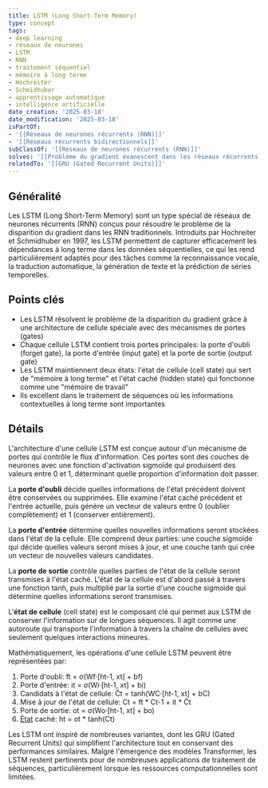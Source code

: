 ```yaml
---
title: LSTM (Long Short-Term Memory)
type: concept
tags:
- deep learning
- réseaux de neurones
- LSTM
- RNN
- traitement séquentiel
- mémoire à long terme
- Hochreiter
- Schmidhuber
- apprentissage automatique
- intelligence artificielle
date_creation: '2025-03-18'
date_modification: '2025-03-18'
isPartOf:
- '[[Réseaux de neurones récurrents (RNN)]]'
- '[[Réseaux récurrents bidirectionnels]]'
subClassOf: '[[Réseaux de neurones récurrents (RNN)]]'
solves: '[[Problème du gradient évanescent dans les réseaux récurrents]]'
relatedTo: '[[GRU (Gated Recurrent Units)]]'
---
```

## Généralité

Les LSTM (Long Short-Term Memory) sont un type spécial de réseaux de neurones récurrents (RNN) conçus pour résoudre le problème de la disparition du gradient dans les RNN traditionnels. Introduits par Hochreiter et Schmidhuber en 1997, les LSTM permettent de capturer efficacement les dépendances à long terme dans les données séquentielles, ce qui les rend particulièrement adaptés pour des tâches comme la reconnaissance vocale, la traduction automatique, la génération de texte et la prédiction de séries temporelles.

## Points clés

- Les LSTM résolvent le problème de la disparition du gradient grâce à une architecture de cellule spéciale avec des mécanismes de portes (gates)
- Chaque cellule LSTM contient trois portes principales: la porte d'oubli (forget gate), la porte d'entrée (input gate) et la porte de sortie (output gate)
- Les LSTM maintiennent deux états: l'état de cellule (cell state) qui sert de "mémoire à long terme" et l'état caché (hidden state) qui fonctionne comme une "mémoire de travail"
- Ils excellent dans le traitement de séquences où les informations contextuelles à long terme sont importantes

## Détails

L'architecture d'une cellule LSTM est conçue autour d'un mécanisme de portes qui contrôle le flux d'information. Ces portes sont des couches de neurones avec une fonction d'activation sigmoïde qui produisent des valeurs entre 0 et 1, déterminant quelle proportion d'information doit passer.

La **porte d'oubli** décide quelles informations de l'état précédent doivent être conservées ou supprimées. Elle examine l'état caché précédent et l'entrée actuelle, puis génère un vecteur de valeurs entre 0 (oublier complètement) et 1 (conserver entièrement).

La **porte d'entrée** détermine quelles nouvelles informations seront stockées dans l'état de la cellule. Elle comprend deux parties: une couche sigmoïde qui décide quelles valeurs seront mises à jour, et une couche tanh qui crée un vecteur de nouvelles valeurs candidates.

La **porte de sortie** contrôle quelles parties de l'état de la cellule seront transmises à l'état caché. L'état de la cellule est d'abord passé à travers une fonction tanh, puis multiplié par la sortie d'une couche sigmoïde qui détermine quelles informations seront transmises.

L'**état de cellule** (cell state) est le composant clé qui permet aux LSTM de conserver l'information sur de longues séquences. Il agit comme une autoroute qui transporte l'information à travers la chaîne de cellules avec seulement quelques interactions mineures.

Mathématiquement, les opérations d'une cellule LSTM peuvent être représentées par:

1. Porte d'oubli: ft = σ(Wf·[ht-1, xt] + bf)
2. Porte d'entrée: it = σ(Wi·[ht-1, xt] + bi)
3. Candidats à l'état de cellule: C̃t = tanh(WC·[ht-1, xt] + bC)
4. Mise à jour de l'état de cellule: Ct = ft * Ct-1 + it * C̃t
5. Porte de sortie: ot = σ(Wo·[ht-1, xt] + bo)
6. [État](https://fr.wikipedia.org/wiki/État) caché: ht = ot * tanh(Ct)

Les LSTM ont inspiré de nombreuses variantes, dont les GRU (Gated Recurrent Units) qui simplifient l'architecture tout en conservant des performances similaires. Malgré l'émergence des modèles Transformer, les LSTM restent pertinents pour de nombreuses applications de traitement de séquences, particulièrement lorsque les ressources computationnelles sont limitées.